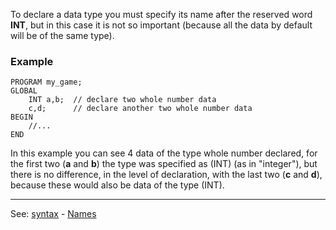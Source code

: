 To declare a data type you must specify its name after the reserved word **INT**, but in this case it is not so important
(because all the data by default will be of the same type).

### Example
```
PROGRAM my_game;
GLOBAL
    INT a,b;  // declare two whole number data
    c,d;      // declare another two whole number data
BEGIN
    //...
END
```


In this example you can see 4 data of the  type whole number declared, for
the first two (**a** and **b**) the type was specified as (INT) (as in &quot;integer&quot;), 
but there is no difference, in the level of declaration, with the last two 
(**c** and **d**), because these would also be data of the type (INT).

---------------------------------------
See: [syntax](syntax_of_a_programdot.md) - [Names](definition_of_a_namedot.md)

